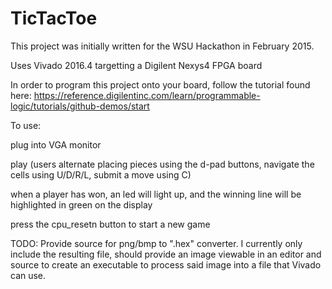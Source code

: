 # TicTacToe

This project was initially written for the WSU Hackathon in February 2015.

Uses Vivado 2016.4 targetting a Digilent Nexys4 FPGA board

In order to program this project onto your board, follow the tutorial found here: https://reference.digilentinc.com/learn/programmable-logic/tutorials/github-demos/start

To use:

  plug into VGA monitor
  
  play (users alternate placing pieces using the d-pad buttons, navigate the cells using U/D/R/L, submit a move using C)
  
  when a player has won, an led will light up, and the winning line will be highlighted in green on the display
  
  press the cpu_resetn button to start a new game

TODO:
Provide source for png/bmp to ".hex" converter. I currently only include the resulting file, should provide an image viewable in an editor and source to create an executable to process said image into a file that Vivado can use.

